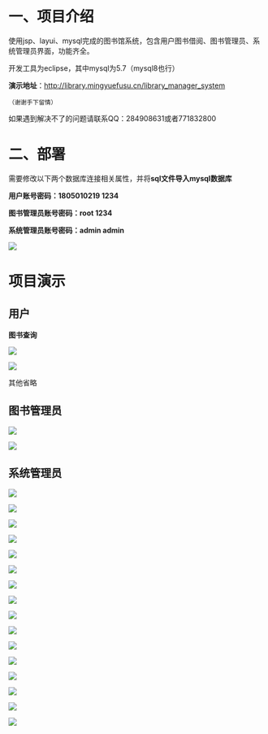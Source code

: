 # 一、项目介绍

使用jsp、layui、mysql完成的图书馆系统，包含用户图书借阅、图书管理员、系统管理员界面，功能齐全。

开发工具为eclipse，其中mysql为5.7（mysql8也行）

**演示地址**：http://library.mingyuefusu.cn/library_manager_system

`（谢谢手下留情）`

如果遇到解决不了的问题请联系QQ：284908631或者771832800

# 二、部署

需要修改以下两个数据库连接相关属性，并将**sql文件导入mysql数据库**

**用户账号密码：1805010219    1234**

**图书管理员账号密码：root  1234**

**系统管理员账号密码：admin admin**

![](https://ming-edu.oss-cn-beijing.aliyuncs.com/image-20201117122227215.png)

# 项目演示

## 用户

**图书查询**

![](https://ming-edu.oss-cn-beijing.aliyuncs.com/image-20201117124235584.png)



![](https://ming-edu.oss-cn-beijing.aliyuncs.com/1605588101413.png)

其他省略

## 图书管理员

![](https://ming-edu.oss-cn-beijing.aliyuncs.com/1605588522320.png)

![](https://ming-edu.oss-cn-beijing.aliyuncs.com/image-20201117124314632.png)

## 系统管理员

![](https://ming-edu.oss-cn-beijing.aliyuncs.com/1605586686520.png)

![](https://ming-edu.oss-cn-beijing.aliyuncs.com/1605588740472.png)

![](https://ming-edu.oss-cn-beijing.aliyuncs.com/1605588792283.png)

![](https://ming-edu.oss-cn-beijing.aliyuncs.com/1605586708802.png)

![](https://ming-edu.oss-cn-beijing.aliyuncs.com/1605586720887.png)

![](https://ming-edu.oss-cn-beijing.aliyuncs.com/1605586727919.png)

![](https://ming-edu.oss-cn-beijing.aliyuncs.com/1605586733759.png)

![](https://ming-edu.oss-cn-beijing.aliyuncs.com/1605586739400.png)

![](https://ming-edu.oss-cn-beijing.aliyuncs.com/1605588836223.png)

![](https://ming-edu.oss-cn-beijing.aliyuncs.com/1605586754111.png)

![](https://ming-edu.oss-cn-beijing.aliyuncs.com/1605588810178.png)

![](https://ming-edu.oss-cn-beijing.aliyuncs.com/1605586772278.png)

![](https://ming-edu.oss-cn-beijing.aliyuncs.com/1605586779311.png)

![](https://ming-edu.oss-cn-beijing.aliyuncs.com/1605586784032.png)

![](https://ming-edu.oss-cn-beijing.aliyuncs.com/1605586790655.png)

![](https://ming-edu.oss-cn-beijing.aliyuncs.com/1605586794872.png)